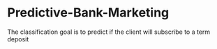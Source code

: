# Predictive-Bank-Marketing
The classification goal is to predict if the client will subscribe to a term deposit 
